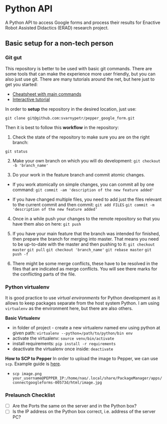 # Python API

A Python API to access Google forms
and process their results for Enactive Robot Assisted Didactics (ERAD) research project.

## Basic setup for a non-tech person

### Git gut
This repository is better to be used with basic git commands. There are some tools that can make the experience more user friendly, but you can also just use git. There are many tutorials around the net, but here just to get you started:
* [Cheatsheet with main commands](https://devhints.io/git-branch)
* [Interactive tutorial](https://learngitbranching.js.org/)

In order to **setup** the repository in the desired location, just use:
```
git clone git@github.com:svarnypetr/pepper_google_form.git
```

Then it is best to follow this **workflow** in the repository:
1. Check the state of the repository to make sure you are on the right branch:

`git status`

2. Make your own branch on which you will do development:
`git checkout -b 'branch_name'`

3. Do your work in the feature branch and commit atomic changes.

  * If you work atomically on simple changes, you can commit all by one command:
  `git commit -am 'description of the new feature added'`

  * If you have changed multiple files, you need to add just the files relevant to the current commit and then commit:
  `git add FILES`
  `git commit -m 'description of the new feature added'`
  
4. Once in a while push your changes to the remote repository so that you have them also on here:
`git push`

5. If you have your main feature that the branch was intended for finished, then prepare the branch for merging into master. That means you need to be up-to-date with the master and then pushing to it:
`git checkout master`
`git pull`
`git checkout 'branch_name'`
`git rebase master`
`git push -f`

6. There might be some merge conflicts, these have to be resolved in the files that are indicated as merge conflicts.
 You will see there marks for the conflicting parts of the file.

### Python virtualenv
It is good practice to use *virtual environments* for Python development as it allows to keep packages separate from the host system Python. 
I am using `virtualenv` as the environment here, but there are also others.

**Basic Virtualenv**
* in folder of project - create a new virtualenv named env using python 
at given path: `virtualenv --python=/path/to/python/bin env`
* activate the virtualenv: `source venv/bin/activate`
* install requirements: `pip install -r requirements`
* deactivate the virtualenv once inside: `deactivate`

**How to SCP to Pepper**
In order to upload the image to Pepper, we can use `scp`. Example guide is [here](http://www.hypexr.org/linux_scp_help.php).
* `scp image.png your_username@PEPPER_IP:/home/nao/.local/share/PackageManager/apps/connectgoogleforms-00573d/html/image.jpg`


### Prelaunch Checklist

* [ ] Are the Ports the same on the server and in the Python box?
* [ ] Is the IP address on the Python box correct, i.e. address of the server PC?